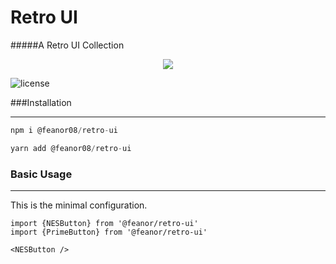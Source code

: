 # Retro UI
#####A Retro UI Collection
<div style="text-align:center">
    <img src='./demo/demo-image.png' />
</div>

 ![license](https://img.shields.io/badge/license-MIT-green.svg)

###Installation

****

```js
npm i @feanor08/retro-ui
```

```js
yarn add @feanor08/retro-ui
```

### Basic Usage

****

This is the minimal configuration.

```
import {NESButton} from '@feanor/retro-ui'
import {PrimeButton} from '@feanor/retro-ui'
```

```
<NESButton />
```




